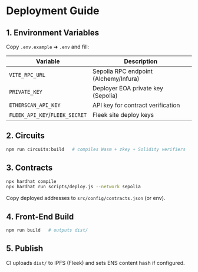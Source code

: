 # Deployment Guide

## 1. Environment Variables
Copy `.env.example` ➜ `.env` and fill:

| Variable | Description |
|----------|-------------|
| `VITE_RPC_URL` | Sepolia RPC endpoint (Alchemy/Infura) |
| `PRIVATE_KEY`  | Deployer EOA private key (Sepolia) |
| `ETHERSCAN_API_KEY` | API key for contract verification |
| `FLEEK_API_KEY`/`FLEEK_SECRET` | Fleek site deploy keys |

## 2. Circuits
```bash
npm run circuits:build   # compiles Wasm + zkey + Solidity verifiers
```

## 3. Contracts
```bash
npx hardhat compile
npx hardhat run scripts/deploy.js --network sepolia
```

Copy deployed addresses to `src/config/contracts.json` (or env).

## 4. Front‑End Build
```bash
npm run build   # outputs dist/
```

## 5. Publish
CI uploads `dist/` to IPFS (Fleek) and sets ENS content hash if configured.